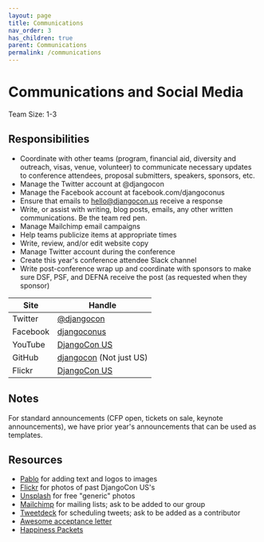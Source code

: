 ```yaml
---
layout: page
title: Communications
nav_order: 3
has_children: true
parent: Communications
permalink: /communications
---
```


# Communications and Social Media

Team Size: 1-3

## Responsibilities

- Coordinate with other teams (program, financial aid, diversity and outreach, visas, venue, volunteer) to communicate necessary updates to conference attendees, proposal submitters, speakers, sponsors, etc.
- Manage the Twitter account at @djangocon
- Manage the Facebook account at facebook.com/djangoconus
- Ensure that emails to hello@djangocon.us receive a response
- Write, or assist with writing, blog posts, emails, any other written communications. Be the team red pen.
- Manage Mailchimp email campaigns
- Help teams publicize items at appropriate times
- Write, review, and/or edit website copy
- Manage Twitter account during the conference
- Create this year's conference attendee Slack channel
- Write post-conference wrap up and coordinate with sponsors to make sure DSF, PSF, and DEFNA receive the post (as requested when they sponsor)

| Site | Handle |
| --- | --- |
| Twitter | [@djangocon](https://twitter.com/djangocon) |
| Facebook | [djangoconus](https://www.facebook.com/djangoconus) |
| YouTube | [DjangoCon US](https://www.youtube.com/channel/UC0yY6a79pPY9J0ShIHRf6yw) |
| GitHub | [djangocon](https://github.com/djangocon/) (Not just US) |
| Flickr | [DjangoCon US](https://www.flickr.com/people/144080672@N05/) |

## Notes

For standard announcements (CFP open, tickets on sale, keynote announcements), we have prior year's announcements that can be used as templates.

## Resources

- [Pablo](https://pablo.buffer.com/) for adding text and logos to images
- [Flickr](https://www.flickr.com/photos/144080672@N05) for photos of past DjangoCon US's
- [Unsplash](https://unsplash.com/) for free "generic" photos
- [Mailchimp](https://mailchimp.com/) for mailing lists; ask to be added to our group
- [Tweetdeck](https://tweetdeck.twitter.com) for scheduling tweets; ask to be added as a contributor
- [Awesome acceptance letter](http://bridgetkromhout.com/blog/2016/04/06/tl-dr-your-talk-is-accepted/)
- [Happiness Packets](https://github.com/erikr/happinesspackets/)

